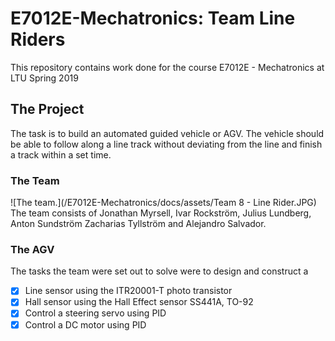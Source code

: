 # E7012E-Mechatronics: Team Line Riders
This repository contains work done for the course E7012E - Mechatronics at LTU Spring 2019

## The Project
The task is to build an automated guided vehicle or AGV. The vehicle should be able to follow along a line track without deviating from the line and finish a track within a set time.

### The Team
![The team.](/E7012E-Mechatronics/docs/assets/Team 8 - Line Rider.JPG)
The team consists of Jonathan Myrsell, Ivar Rockström, Julius Lundberg, Anton Sundström Zacharias Tyllström and Alejandro Salvador. 

### The AGV
The tasks the team were set out to solve were to design and construct a
- [x] Line sensor using the ITR20001-T photo transistor
- [x] Hall sensor using the Hall Effect sensor SS441A, TO-92
- [x] Control a steering servo using PID
- [x] Control a DC motor using PID
